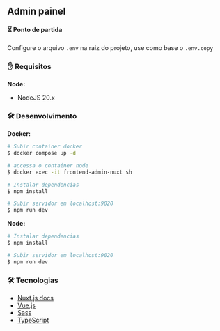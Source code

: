 ## Admin painel

#### ⏳ Ponto de partida

Configure o arquivo `.env` na raiz do projeto, use como base o `.env.copy`

### ✋ Requisitos

**Node:**

- NodeJS 20.x

### 🛠️ Desenvolvimento
**Docker:**

```bash
# Subir container docker 
$ docker compose up -d

# accessa o container node
$ docker exec -it frontend-admin-nuxt sh

# Instalar dependencias
$ npm install

# Subir servidor em localhost:9020
$ npm run dev
```

**Node:**
```bash
# Instalar dependencias
$ npm install

# Subir servidor em localhost:9020
$ npm run dev
```

### 🛠 Tecnologias

- [Nuxt.js docs](https://nuxtjs.org)
- [Vue.js](https://vuejs.org/v2/guide/)
- [Sass](https://sass-lang.com/)
- [TypeScript](typescriptlang.org/)

